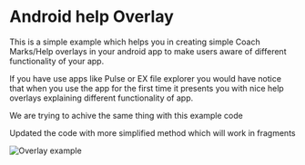 Android help Overlay
===================
This is a simple example which helps you in creating simple Coach Marks/Help overlays in your android app to make users aware of different functionality of your app.

If you have use apps like Pulse or EX file explorer you would have notice that when you use the app for the first time it presents you with nice help overlays explaining different functionality of app. 

We are trying to achive the same thing with this example code


Updated the code with more simplified method which will work in fragments


![Overlay example](https://gs1.wac.edgecastcdn.net/8019B6/data.tumblr.com/tumblr_mb2ie89T291ruigzv.png "Help Overlay android")
